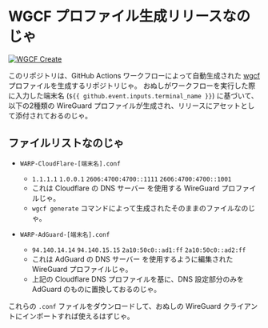 # WGCF プロファイル生成リリースなのじゃ

[![WGCF Create](https://github.com/SyameimaruKoa-company/wgcf-WireGuard/actions/workflows/blank.yml/badge.svg?event=workflow_run)](https://github.com/SyameimaruKoa-company/wgcf-WireGuard/actions/workflows/blank.yml)

このリポジトリは、GitHub Actions ワークフローによって自動生成された [wgcf](https://github.com/ViRb3/wgcf) プロファイルを生成するリポジトリじゃ。
おぬしがワークフローを実行した際に入力した端末名 (`${{ github.event.inputs.terminal_name }}`) に基づいて、以下の2種類の WireGuard プロファイルが生成され、リリースにアセットとして添付されておるのじゃ。

## ファイルリストなのじゃ

* `WARP-CloudFlare-[端末名].conf`
    *   `1.1.1.1` `1.0.0.1` `2606:4700:4700::1111` `2606:4700:4700::1001`
    * これは Cloudflare の DNS サーバー を使用する WireGuard プロファイルじゃ。
    * `wgcf generate` コマンドによって生成されたそのままのファイルなのじゃ。

* `WARP-AdGuard-[端末名].conf`
    * `94.140.14.14` `94.140.15.15` `2a10:50c0::ad1:ff` `2a10:50c0::ad2:ff`  
    * これは AdGuard の DNS サーバー を使用するように編集された WireGuard プロファイルじゃ。
    * 上記の Cloudflare DNS プロファイルを基に、DNS 設定部分のみを AdGuard のものに置換しておるのじゃ。

これらの `.conf` ファイルをダウンロードして、おぬしの WireGuard クライアントにインポートすれば使えるはずじゃ。
